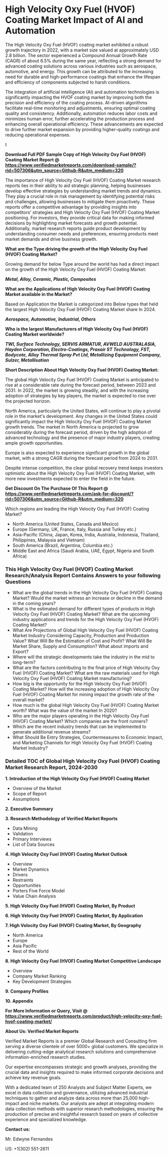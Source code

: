 <meta name="title" content="Global  High Velocity Oxy Fuel (HVOF) Coating Market Impact of AI and Automation"><meta name="description" content="  The High Velocity Oxy Fuel (HVOF) coating market exhibited a robust growth trajectory in 2022, with a market size valued at approximately USD 2.8 billion. The sector"><meta name="title" content=" High Velocity Oxy Fuel (HVOF) Coating Market Size, Share, Scope, Trends, Growth, Opportunities, Analysis, Forecast"> <h1>High Velocity Oxy Fuel (HVOF) Coating Market Impact of AI and Automation</h1> <p>The High Velocity Oxy Fuel (HVOF) coating market exhibited a robust growth trajectory in 2022, with a market size valued at approximately USD 2.8 billion. The sector experienced a Compound Annual Growth Rate (CAGR) of about 6.5% during the same year, reflecting a strong demand for advanced coating solutions across various industries such as aerospace, automotive, and energy. This growth can be attributed to the increasing need for durable and high-performance coatings that enhance the lifespan and efficiency of components subjected to harsh conditions.</p> <p>The integration of artificial intelligence (AI) and automation technologies is significantly impacting the HVOF coating market by improving both the precision and efficiency of the coating process. AI-driven algorithms facilitate real-time monitoring and adjustments, ensuring optimal coating quality and consistency. Additionally, automation reduces labor costs and minimizes human error, further accelerating the production process and enhancing overall operational efficiency. These advancements are expected to drive further market expansion by providing higher-quality coatings and reducing operational expenses.</p> t</p><p id="" class=""><strong>Download Full PDF Sample Copy of High Velocity Oxy Fuel (HVOF) Coating Market Report @ <a href="https://www.verifiedmarketreports.com/download-sample/?rid=507306&utm_source=Github-R&utm_medium=320" target="_blank">https://www.verifiedmarketreports.com/download-sample/?rid=507306&utm_source=Github-R&utm_medium=320</a></strong></p><p>The importance of&nbsp;High Velocity Oxy Fuel (HVOF) Coating Market research reports lies in their ability to aid strategic planning, helping businesses develop effective strategies by understanding market trends and dynamics. They play a crucial role in risk management by identifying potential risks and challenges, allowing businesses to mitigate them proactively. These reports offer a competitive advantage by providing insights into competitors' strategies and High Velocity Oxy Fuel (HVOF) Coating Market positioning. For investors, they provide critical data for making informed decisions by highlighting market forecasts and growth potential. Additionally, market research reports guide product development by understanding consumer needs and preferences, ensuring products meet market demands and drive business growth.</p><p><strong>What are the&nbsp;Type driving the growth of the High Velocity Oxy Fuel (HVOF) Coating Market?</strong></p><p id="" class="">Growing demand for below Type around the world has had a direct impact on the growth of the High Velocity Oxy Fuel (HVOF) Coating Market:</p><em><strong>Metal, Alloy, Ceramic, Plastic, Composites</strong></em></p><strong>What are the&nbsp;Applications&nbsp;of High Velocity Oxy Fuel (HVOF) Coating Market available in the Market?</strong></p><p id="" class="">Based on Application the Market is categorized into Below types that held the largest High Velocity Oxy Fuel (HVOF) Coating Market share In 2024.</p><em><strong>Aerospace, Automotive, Industrial, Others</strong></em></p><strong>Who is the largest Manufacturers of High Velocity Oxy Fuel (HVOF) Coating Market worldwide?</strong></p><p><em><strong>TWI, Surface Technology, SERVIS ARMATUR, AVWELD AUSTRALASIA, Hayden Corporation, Electro-Coatings, Praxair ST Technology, FST, Bodycote, Alloy Thermal Spray Pvt Ltd, Metallizing Equipment Company, Sulzer, Metallisation</strong></em></p><p id="" class=""><strong>Short Description About High Velocity Oxy Fuel (HVOF) Coating Market:</strong></p><p>The global High Velocity Oxy Fuel (HVOF) Coating Market is anticipated to rise at a considerable rate during the forecast period, between 2023 and 2031. In 2022, the market is growing steadily, and with the increasing adoption of strategies by key players, the market is expected to rise over the projected horizon.</p><p>North America, particularly the United States, will continue to play a pivotal role in the market's development. Any changes in the United States could significantly impact the High Velocity Oxy Fuel (HVOF) Coating Market growth trends. The market in North America is projected to grow considerably during the forecast period, driven by the high adoption of advanced technology and the presence of major industry players, creating ample growth opportunities.</p><p>Europe is also expected to experience significant growth in the global market, with a strong CAGR during the forecast period from 2024 to 2031.</p><p>Despite intense competition, the clear global recovery trend keeps investors optimistic about the High Velocity Oxy Fuel (HVOF) Coating Market, with more new investments expected to enter the field in the future.</p><p id="" class=""><strong>Get Discount On The Purchase Of This Report @ <a href="https://www.verifiedmarketreports.com/ask-for-discount/?rid=507306&utm_source=Github-R&utm_medium=320" target="_blank">https://www.verifiedmarketreports.com/ask-for-discount/?rid=507306&utm_source=Github-R&utm_medium=320</a></strong></p>Which regions are leading the High Velocity Oxy Fuel (HVOF) Coating Market?</p><ul><li>North America (United States, Canada and Mexico)</li><li>Europe (Germany, UK, France, Italy, Russia and Turkey etc.)</li><li>Asia-Pacific (China, Japan, Korea, India, Australia, Indonesia, Thailand, Philippines, Malaysia and Vietnam)</li><li>South America (Brazil, Argentina, Columbia etc.)</li><li>Middle East and Africa (Saudi Arabia, UAE, Egypt, Nigeria and South Africa)</li></ul><h3 id="" class="">This High Velocity Oxy Fuel (HVOF) Coating Market Research/Analysis Report Contains Answers to your following Questions</h3><ul><li>What are the global trends in the High Velocity Oxy Fuel (HVOF) Coating Market? Would the market witness an increase or decline in the demand in the coming years?</li><li>What is the estimated demand for different types of products in High Velocity Oxy Fuel (HVOF) Coating Market? What are the upcoming industry applications and trends for the High Velocity Oxy Fuel (HVOF) Coating Market?</li><li>What Are Projections of Global High Velocity Oxy Fuel (HVOF) Coating Market Industry Considering Capacity, Production and Production Value? What Will Be the Estimation of Cost and Profit? What Will Be Market Share, Supply and Consumption? What about imports and Export?</li><li>Where will the strategic developments take the industry in the mid to long-term?</li><li>What are the factors contributing to the final price of High Velocity Oxy Fuel (HVOF) Coating Market? What are the raw materials used for High Velocity Oxy Fuel (HVOF) Coating Market manufacturing?</li><li>How big is the opportunity for the High Velocity Oxy Fuel (HVOF) Coating Market? How will the increasing adoption of High Velocity Oxy Fuel (HVOF) Coating Market for mining impact the growth rate of the overall market?</li><li>How much is the global High Velocity Oxy Fuel (HVOF) Coating Market worth? What was the value of the market In 2020?</li><li>Who are the major players operating in the High Velocity Oxy Fuel (HVOF) Coating Market? Which companies are the front runners?</li><li>Which are the recent industry trends that can be implemented to generate additional revenue streams?</li><li>What Should Be Entry Strategies, Countermeasures to Economic Impact, and Marketing Channels for High Velocity Oxy Fuel (HVOF) Coating Market Industry?</li></ul><h3 id="" class="">Detailed TOC of Global High Velocity Oxy Fuel (HVOF) Coating Market Research Report, 2024-2030</h3><p id="" class=""><strong>1. Introduction of the High Velocity Oxy Fuel (HVOF) Coating Market</strong></p><ul><li>Overview of the Market</li><li>Scope of Report</li><li>Assumptions</li></ul><p id="" class=""><strong>2. Executive Summary</strong></p><p id="" class=""><strong>3. Research Methodology of Verified Market Reports</strong></p><ul><li>Data Mining</li><li>Validation</li><li>Primary Interviews</li><li>List of Data Sources</li></ul><p id="" class=""><strong>4. High Velocity Oxy Fuel (HVOF) Coating Market Outlook</strong></p><ul><li>Overview</li><li>Market Dynamics</li><li>Drivers</li><li>Restraints</li><li>Opportunities</li><li>Porters Five Force Model</li><li>Value Chain Analysis</li></ul><p id="" class=""><strong>5. High Velocity Oxy Fuel (HVOF) Coating Market, By Product</strong></p><p id="" class=""><strong>6. High Velocity Oxy Fuel (HVOF) Coating Market, By Application</strong></p><p id="" class=""><strong>7. High Velocity Oxy Fuel (HVOF) Coating Market, By Geography</strong></p><ul><li>North America</li><li>Europe</li><li>Asia Pacific</li><li>Rest of the World</li></ul><p id="" class=""><strong>8. High Velocity Oxy Fuel (HVOF) Coating Market Competitive Landscape</strong></p><ul><li>Overview</li><li>Company Market Ranking</li><li>Key Development Strategies</li></ul><p id="" class=""><strong>9. Company Profiles</strong></p><p id="" class=""><strong>10. Appendix</strong></p><p id="" class=""><strong>For More Information or Query, Visit @ <a href="https://www.verifiedmarketreports.com/product/high-velocity-oxy-fuel-hvof-coating-market/" target="_blank">https://www.verifiedmarketreports.com/product/high-velocity-oxy-fuel-hvof-coating-market/</a></strong></p><p id="" class=""><strong>About Us: Verified Market Reports</strong></p><p id="" class="">Verified Market Reports is a premier Global Research and Consulting firm serving a diverse clientele of over 5000+ global customers. We specialize in delivering cutting-edge analytical research solutions and comprehensive information-enriched research studies.</p><p id="" class="">Our expertise encompasses strategic and growth analyses, providing the crucial data and insights required to make informed corporate decisions and achieve key revenue goals.</p><p id="" class="">With a dedicated team of 250 Analysts and Subject Matter Experts, we excel in data collection and governance, utilizing advanced industrial techniques to gather and analyze data across more than 25,000 high-impact and niche markets. Our analysts are adept at integrating modern data collection methods with superior research methodologies, ensuring the production of precise and insightful research based on years of collective experience and specialized knowledge.</p><p id="" class=""><strong>Contact us:</strong></p><p id="" class="">Mr. Edwyne Fernandes</p><p id="" class="">US: +1(302) 551-2611</p>